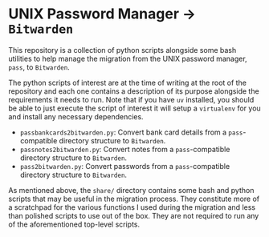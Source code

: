 # UNIX Password Manager -> `Bitwarden`

This repository is a collection of python scripts alongside some bash utilities
to help manage the migration from the UNIX password manager, `pass`, to
`Bitwarden`.

The python scripts of interest are at the time of writing at the root of the
repository and each one contains a description of its purpose alongside the
requirements it needs to run. Note that if you have `uv` installed, you should
be able to just execute the script of interest it will setup a `virtualenv` for
you and install any necessary dependencies.

* `passbankcards2bitwarden.py`: Convert bank card details from a `pass`-compatible
    directory structure to `Bitwarden`.
* `passnotes2bitwarden.py`: Convert notes from a `pass`-compatible directory
    structure to `Bitwarden`.
* `pass2bitwarden.py`: Convert passwords from a `pass`-compatible directory
  structure to `Bitwarden`.

As mentioned above, the `share/` directory contains some bash and python scripts
that may be useful in the migration process. They constitute more of a
scratchpad for the various functions I used  during the migration and less than
polished scripts to use out of the box. They are not required to run any of the
aforementioned top-level scripts.

